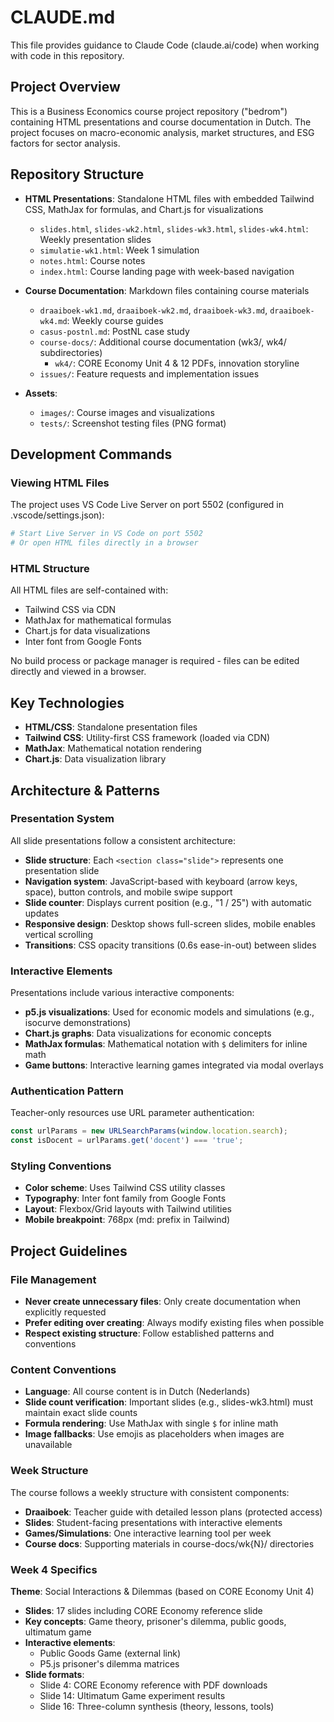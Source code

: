 # CLAUDE.md

This file provides guidance to Claude Code (claude.ai/code) when working with code in this repository.

## Project Overview

This is a Business Economics course project repository ("bedrom") containing HTML presentations and course documentation in Dutch. The project focuses on macro-economic analysis, market structures, and ESG factors for sector analysis.

## Repository Structure

- **HTML Presentations**: Standalone HTML files with embedded Tailwind CSS, MathJax for formulas, and Chart.js for visualizations
  - `slides.html`, `slides-wk2.html`, `slides-wk3.html`, `slides-wk4.html`: Weekly presentation slides
  - `simulatie-wk1.html`: Week 1 simulation
  - `notes.html`: Course notes
  - `index.html`: Course landing page with week-based navigation

- **Course Documentation**: Markdown files containing course materials
  - `draaiboek-wk1.md`, `draaiboek-wk2.md`, `draaiboek-wk3.md`, `draaiboek-wk4.md`: Weekly course guides
  - `casus-postnl.md`: PostNL case study
  - `course-docs/`: Additional course documentation (wk3/, wk4/ subdirectories)
    - `wk4/`: CORE Economy Unit 4 & 12 PDFs, innovation storyline
  - `issues/`: Feature requests and implementation issues

- **Assets**:
  - `images/`: Course images and visualizations
  - `tests/`: Screenshot testing files (PNG format)

## Development Commands

### Viewing HTML Files
The project uses VS Code Live Server on port 5502 (configured in .vscode/settings.json):
```bash
# Start Live Server in VS Code on port 5502
# Or open HTML files directly in a browser
```

### HTML Structure
All HTML files are self-contained with:
- Tailwind CSS via CDN
- MathJax for mathematical formulas
- Chart.js for data visualizations
- Inter font from Google Fonts

No build process or package manager is required - files can be edited directly and viewed in a browser.

## Key Technologies

- **HTML/CSS**: Standalone presentation files
- **Tailwind CSS**: Utility-first CSS framework (loaded via CDN)
- **MathJax**: Mathematical notation rendering
- **Chart.js**: Data visualization library

## Architecture & Patterns

### Presentation System
All slide presentations follow a consistent architecture:
- **Slide structure**: Each `<section class="slide">` represents one presentation slide
- **Navigation system**: JavaScript-based with keyboard (arrow keys, space), button controls, and mobile swipe support
- **Slide counter**: Displays current position (e.g., "1 / 25") with automatic updates
- **Responsive design**: Desktop shows full-screen slides, mobile enables vertical scrolling
- **Transitions**: CSS opacity transitions (0.6s ease-in-out) between slides

### Interactive Elements
Presentations include various interactive components:
- **p5.js visualizations**: Used for economic models and simulations (e.g., isocurve demonstrations)
- **Chart.js graphs**: Data visualizations for economic concepts
- **MathJax formulas**: Mathematical notation with `$` delimiters for inline math
- **Game buttons**: Interactive learning games integrated via modal overlays

### Authentication Pattern
Teacher-only resources use URL parameter authentication:
```javascript
const urlParams = new URLSearchParams(window.location.search);
const isDocent = urlParams.get('docent') === 'true';
```

### Styling Conventions
- **Color scheme**: Uses Tailwind CSS utility classes
- **Typography**: Inter font family from Google Fonts
- **Layout**: Flexbox/Grid layouts with Tailwind utilities
- **Mobile breakpoint**: 768px (md: prefix in Tailwind)

## Project Guidelines

### File Management
- **Never create unnecessary files**: Only create documentation when explicitly requested
- **Prefer editing over creating**: Always modify existing files when possible
- **Respect existing structure**: Follow established patterns and conventions

### Content Conventions
- **Language**: All course content is in Dutch (Nederlands)
- **Slide count verification**: Important slides (e.g., slides-wk3.html) must maintain exact slide counts
- **Formula rendering**: Use MathJax with single `$` for inline math
- **Image fallbacks**: Use emojis as placeholders when images are unavailable

### Week Structure
The course follows a weekly structure with consistent components:
- **Draaiboek**: Teacher guide with detailed lesson plans (protected access)
- **Slides**: Student-facing presentations with interactive elements
- **Games/Simulations**: One interactive learning tool per week
- **Course docs**: Supporting materials in course-docs/wk{N}/ directories

### Week 4 Specifics
**Theme**: Social Interactions & Dilemmas (based on CORE Economy Unit 4)
- **Slides**: 17 slides including CORE Economy reference slide
- **Key concepts**: Game theory, prisoner's dilemma, public goods, ultimatum game
- **Interactive elements**:
  - Public Goods Game (external link)
  - P5.js prisoner's dilemma matrices
- **Slide formats**:
  - Slide 4: CORE Economy reference with PDF downloads
  - Slide 14: Ultimatum Game experiment results
  - Slide 16: Three-column synthesis (theory, lessons, tools)
